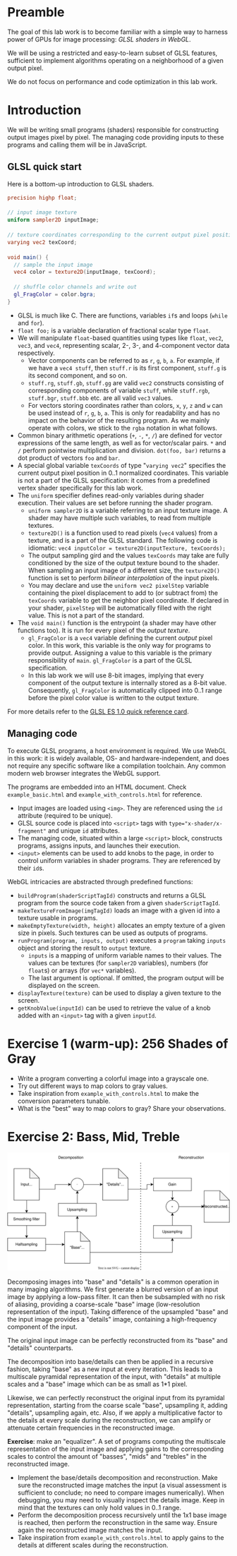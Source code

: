 # Preamble

The goal of this lab work is to become familiar with a simple way to harness power of GPUs for image processing: *GLSL shaders in WebGL*.

We will be using a restricted and easy-to-learn subset of GLSL features, sufficient to implement algorithms operating on a neighborhood of a given output pixel.

We do not focus on performance and code optimization in this lab work.

# Introduction

We will be writing small programs (shaders) responsible for constructing output images pixel by pixel. The managing code providing inputs to these programs and calling them will be in JavaScript.

## GLSL quick start

Here is a bottom-up introduction to GLSL shaders.

```glsl
precision highp float;

// input image texture
uniform sampler2D inputImage;

// texture coordinates corresponding to the current output pixel position
varying vec2 texCoord;

void main() {
  // sample the input image
  vec4 color = texture2D(inputImage, texCoord);

  // shuffle color channels and write out
  gl_FragColor = color.bgra;
}
```

* GLSL is much like C. There are functions, variables `if`s and loops (`while` and `for`).
* `float foo;` is a variable declaration of fractional scalar type `float`.
* We will manipulate `float`-based quantities using types like `float`, `vec2`, `vec3`, and `vec4`, representing scalar, 2-, 3-, and 4-component vector data respectively.
  * Vector components can be referred to as `r`, `g`, `b`, `a`. For example, if we have a `vec4 stuff`, then `stuff.r` is its first component, `stuff.g` is its second component, and so on.
  * `stuff.rg`, `stuff.gb`, `stuff.gg` are valid `vec2` constructs consisting of corresponding components of variable `stuff`, while `stuff.rgb`, `stuff.bgr`, `stuff.bbb` etc. are all valid `vec3` values.
  * For vectors storing coordinates rather than colors, `x`, `y`, `z` and `w` can be used instead of `r`, `g`, `b`, `a`. This is only for readability and has no impact on the behavior of the resulting program. As we mainly operate with colors, we stick to the `rgba` notation in what follows.
* Common binary arithmetic operations (`+`, `-`, `*`, `/`) are defined for vector expressions of the same length, as well as for vector/scalar pairs. `*` and `/` perform pointwise multiplication and division. `dot(foo, bar)` returns a dot product of vectors `foo` and `bar`.
* A special global variable `texCoords` of type "`varying vec2`" specifies the current output pixel position in 0..1 normalized coordinates. This variable is not a part of the GLSL specification: it comes from a predefined vertex shader specifically for this lab work.
* The `uniform` specifier defines read-only variables during shader execution. Their values are set before running the shader program.
  * `uniform sampler2D` is a variable referring to an input texture image. A shader may have multiple such variables, to read from multiple textures.
  * `texture2D()` is a function used to read pixels (`vec4` values) from a texture, and is a part of the GLSL standard. The following code is idiomatic: `vec4 inputColor = texture2D(inputTexture, texCoords);`
  * The output sampling gird and the values `texCoords` may take are fully conditioned by the size of the output texture bound to the shader. When sampling an input image of a different size, the `texture2D()` function is set to perform *bilinear interpolation* of the input pixels.
  * You may declare and use the `uniform vec2 pixelStep` variable containing the pixel displacement to add to (or subtract from) the `texCoords` variable to get the neighbor pixel coordinate. If declared in your shader, `pixelStep` will be automatically filled with the right value. This is not a part of the standard.
* The `void main()` function is the entrypoint (a shader may have other functions too). It is run for every pixel of the *output texture*.
  * `gl_FragColor` is a `vec4` variable defining the current *output* pixel color. In this work, this variable is the only way for programs to provide output. Assigning a value to this variable is the primary responsibility of `main`. `gl_FragColor` is a part of the GLSL specification.
  * In this lab work we will use 8-bit images, implying that every component of the output texture is internally stored as a 8-bit value. Consequently, `gl_FragColor` is automatically clipped into 0..1 range before the pixel color value is written to the output texture.

For more details refer to the [GLSL ES 1.0 quick reference card](https://www.fsynth.com/pdf/webgl1_glsl_1.pdf).

## Managing code

To execute GLSL programs, a host environment is required. We use WebGL in this work: it is widely available, OS- and hardware-independent, and does not require any specific software like a compilation toolchain. Any common modern web browser integrates the WebGL support.

The programs are embedded into an HTML document. Check `example_basic.html` and `example_with_controls.html` for reference.

 * Input images are loaded using `<img>`. They are referenced using the `id` attribute (required to be unique).
 * GLSL source code is placed into `<script>` tags with `type="x-shader/x-fragment"` and unique `id` attributes.
 * The managing code, situated within a large `<script>` block, constructs programs, assigns inputs, and launches their execution.
 * `<input>` elements can be used to add knobs to the page, in order to control uniform variables in shader programs. They are referenced by their `id`s.

WebGL intricacies are abstracted through predefined functions:

 * `buildProgram(shaderScriptTagId)` constructs and returns a GLSL program from the source code taken from a given `shaderScriptTagId`.
 * `makeTextureFromImage(imgTagId)` loads an image with a given id into a texture usable in programs.
 * `makeEmptyTexture(width, height)` allocates an empty texture of a given size in pixels. Such textures can be used as outputs of programs.
 * `runProgram(program, inputs, output)` executes a `program` taking `inputs` object and storing the result to `output` texture.
   * `inputs` is a mapping of uniform variable names to their values. The values can be textures (for `sampler2D` variables), numbers (for `float`s) or arrays (for `vec*` variables).
   * The last argument is optional. If omitted, the program output will be displayed on the screen.
 * `displayTexture(texture)` can be used to display a given texture to the screen.
 * `getKnobValue(inputId)` can be used to retrieve the value of a knob added with an `<input>` tag with a given `inputId`.


# Exercise 1 (warm-up): 256 Shades of Gray

 * Write a program converting a colorful image into a grayscale one.
 * Try out different ways to map colors to gray values.
 * Take inspiration from `example_with_controls.html` to make the conversion parameters tunable.
 * What is the "best" way to map colors to gray? Share your observations.


# Exercise 2: Bass, Mid, Treble

![Decomposition](decomposition.svg)

Decomposing images into "base" and "details" is a common operation in many imaging algorithms. We first generate a blurred version of an input image by applying a low-pass filter. It can then be subsampled with no risk of aliasing, providing a coarse-scale "base" image (low-resolution representation of the input). Taking difference of the upsampled "base" and the input image provides a "details" image, containing a high-frequency component of the input.

The original input image can be perfectly reconstructed from its "base" and "details" counterparts.

The decomposition into base/details can then be applied in a recursive fashion, taking "base" as a new input at every iteration. This leads to a multiscale pyramidal representation of the input, with "details" at multiple scales and a "base" image which can be as small as 1*1 pixel.

Likewise, we can perfectly reconstruct the original input from its pyramidal representation, starting from the coarse scale "base", upsampling it, adding "details", upsampling again, etc. Also, if we apply a multiplicative factor to the details at every scale during the reconstruction, we can amplify or attenuate certain frequencies in the reconstructed image.

**Exercise**: make an "equalizer". A set of programs computing the multiscale representation of the input image and applying gains to the corresponding scales to control the amount of "basses", "mids" and "trebles" in the reconstructed image.

 * Implement the base/details decomposition and reconstruction. Make sure the reconstructed image matches the input (a visual assessment is sufficient to conclude; no need to compare images numerically). When debugging, you may need to visually inspect the details image. Keep in mind that the textures can only hold values in 0..1 range.
 * Perform the decomposition process recursively until the 1x1 base image is reached, then perform the reconstruction in the same way. Ensure again the reconstructed image matches the input.
 * Take inspiration from `example_with_controls.html` to apply gains to the details at different scales during the reconstruction.